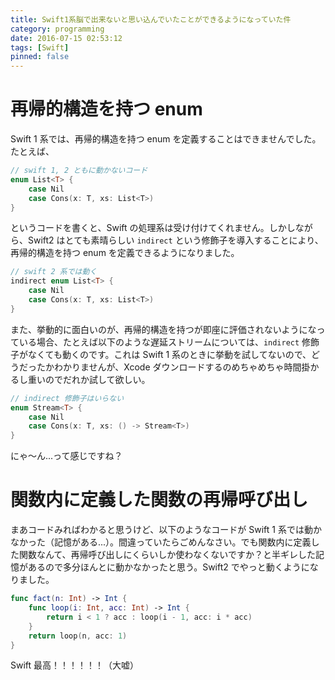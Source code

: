 ```yaml
---
title: Swift1系脳で出来ないと思い込んでいたことができるようになっていた件
category: programming
date: 2016-07-15 02:53:12
tags: [Swift]
pinned: false
---
```


# 再帰的構造を持つ enum

Swift 1 系では、再帰的構造を持つ enum を定義することはできませんでした。たとえば、

```swift
// swift 1, 2 ともに動かないコード
enum List<T> {
    case Nil
    case Cons(x: T, xs: List<T>)
}
```

というコードを書くと、Swift の処理系は受け付けてくれません。しかしながら、Swift2 はとても素晴らしい `indirect` という修飾子を導入することにより、再帰的構造を持つ enum を定義できるようになりました。

```swift
// swift 2 系では動く
indirect enum List<T> {
    case Nil
    case Cons(x: T, xs: List<T>)
}
```

また、挙動的に面白いのが、再帰的構造を持つが即座に評価されないようになっている場合、たとえば以下のような遅延ストリームについては、`indirect` 修飾子がなくても動くのです。これは Swift 1 系のときに挙動を試してないので、どうだったかわかりませんが、Xcode ダウンロードするのめちゃめちゃ時間掛かるし重いのでだれか試して欲しい。

```swift
// indirect 修飾子はいらない
enum Stream<T> {
    case Nil
    case Cons(x: T, xs: () -> Stream<T>)
}
```

にゃ〜ん...って感じですね？

# 関数内に定義した関数の再帰呼び出し

まあコードみればわかると思うけど、以下のようなコードが Swift 1 系では動かなかった（記憶がある...）。間違っていたらごめんなさい。でも関数内に定義した関数なんて、再帰呼び出しにくらいしか使わなくないですか？と半ギレした記憶があるので多分ほんとに動かなかったと思う。Swift2 でやっと動くようになりました。

```swift
func fact(n: Int) -> Int {
    func loop(i: Int, acc: Int) -> Int {
        return i < 1 ? acc : loop(i - 1, acc: i * acc)
    }
    return loop(n, acc: 1)
}
```

Swift 最高！！！！！！（大嘘）
